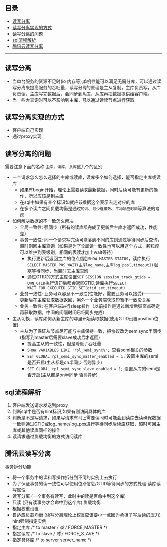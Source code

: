 ## 目录
- [读写分离](#读写分离)
- [读写分离实现的方式](#读写分离实现的方式)
- [读写分离的问题](#读写分离的问题)
- [sql流程解析](#sql流程解析)
- [腾讯云读写分离](#腾讯云读写分离)

--- 

## 读写分离
* 当单台服务的资源不足时(io 内存等),单机性能可以满足无需分库，可以通过读写分离来提高服务的吞吐量，读写分离的原理是主从复制，主库负责写，从库负责读，主库写完数据后，会同步到从库，从库再把数据提供给客户端。
* 当一些大查询时可以不影响到主库，可以通过读读节点进行获取


## 读写分离实现的方式
* 客户端自己实现
* 通过proxy实现


## 读写分离的问题
需要注意下面的名称 `主库`，`读库`，`从库`这几个的区别
* 一个请求怎么怎么选择的主库或读库，读库多个如何选择，能否指定主库或读库
  * 如果有begin开始，理论上需要读取最新数据，同时后续可能有更新的操作，所以应该是到主库
  * 在sql中如果有某个标识如就应该根据这个表示去走对应的库
  * 在多个读库之间负载均衡是通过`轮训`、`最少连接数`、`平均响应时间`等算法的考虑
* 如何解决数据的不一致怎么解决
  * 全局一致性: 强同步（所有的读库都完成了更新后主库才返回成功，性能差）
  * 事务一致性: 同一个请求写完读可能落到不同的库则通过等待同步后查询，超时则回主库查询（如果是为了全局读一致性也可以用这个方式，颗粒度可以维护到表级别，相同的表读才加上wait等待）
    * 执行更新后返回主库的位点信息`SHOW MASTER STATUS`，读库执行`SELECT MASTER_POS_WAIT(主库log_name,主库log_pos[,timeout])`阻塞等待同步，当超时去主库查询
    * 通过GTID的方式主库设置`SET SESSION session_track_gtids = OWN_GTID`执行语句后都会返回GTID,读库执行`SELECT WAIT_FOR_EXECUTED_GTID_SET(gtid_set,timeout)`
  * 业务一致性: 业务可以容忍不一致性(性能好，需要业务可以接受)————更新后在主库获取数据返回，另外一个业务端获取短暂不一致没关系
  * 业务一致性: 在客户端进行sleep操作（以前操作是通过新增后弹窗点确定再获取数据，中间的间隔时间已经同步完成）
* 主从切换，读库如何从新主库的哪里开始读取数据(使用GTID设置position位置)
  * 主从为了保证从节点尽可能与主库保持一致，把协议改为semisync半同步(指写到master后需要slave成功后才返回)
    * 提高主从的一致性，但是降低了吞吐量
    * `SHOW VARIABLES LIKE 'rpl_semi_sync%'; `查看semi相关的参数
    * `SET GLOBAL rpl_semi_sync_master_enabled = 1;` 设置主库的semi是否开启(主从都是on半同步 否则异步)
    * `SET GLOBAL rpl_semi_sync_slave_enabled = 1;`  设置从库的semi是否开启(主从都是on半同步 否则异步)
  

## sql流程解析
1. 客户端发送请求发送到proxy
2. 判断sql中是否有hint标识,如果有则访问具体的库
3. 判断是不是写请求，如果写请求有马上需要读同时可能会到读库去读确保数据一致则通过GTID或log_name/log_pos进行等待同步后读库获取，超时可回主库或其他读库同样的操作
4. 读请求通过负载均衡的方式访问读库


## 腾讯云读写分离
事务拆分功能
* 将一个事务中的读和写操作拆分到不同的实例上去执行
* 为了保证事务的读一致性可以使用位点信息/GTID等待同步的方式处理
读库读写属性
* 读写分离 (一个事务有读写，此时中的读是否命中到这个库)
* 只读 (只有读事务才会命中到这个库)
负载均衡
* 根据权重设置
* 自适应负载均衡 (读写分离理论上权重应该要小一点因为承担了写后读的压力)
hint强制指定实例
* 指定主库 /* to master */ 或 /* FORCE_MASTER */
* 指定读库 /* to slave */ 或 /* FORCE_SLAVE */
* 指定具体库 /* to server server_name */